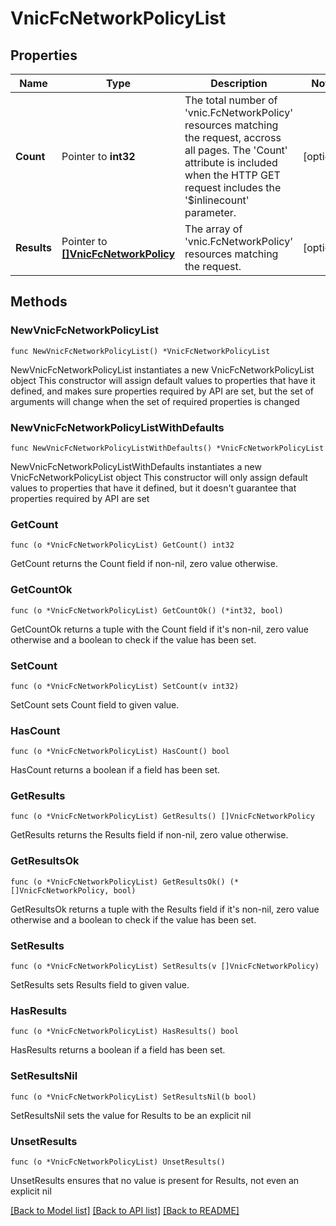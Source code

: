 # VnicFcNetworkPolicyList

## Properties

Name | Type | Description | Notes
------------ | ------------- | ------------- | -------------
**Count** | Pointer to **int32** | The total number of &#39;vnic.FcNetworkPolicy&#39; resources matching the request, accross all pages. The &#39;Count&#39; attribute is included when the HTTP GET request includes the &#39;$inlinecount&#39; parameter. | [optional] 
**Results** | Pointer to [**[]VnicFcNetworkPolicy**](vnic.FcNetworkPolicy.md) | The array of &#39;vnic.FcNetworkPolicy&#39; resources matching the request. | [optional] 

## Methods

### NewVnicFcNetworkPolicyList

`func NewVnicFcNetworkPolicyList() *VnicFcNetworkPolicyList`

NewVnicFcNetworkPolicyList instantiates a new VnicFcNetworkPolicyList object
This constructor will assign default values to properties that have it defined,
and makes sure properties required by API are set, but the set of arguments
will change when the set of required properties is changed

### NewVnicFcNetworkPolicyListWithDefaults

`func NewVnicFcNetworkPolicyListWithDefaults() *VnicFcNetworkPolicyList`

NewVnicFcNetworkPolicyListWithDefaults instantiates a new VnicFcNetworkPolicyList object
This constructor will only assign default values to properties that have it defined,
but it doesn't guarantee that properties required by API are set

### GetCount

`func (o *VnicFcNetworkPolicyList) GetCount() int32`

GetCount returns the Count field if non-nil, zero value otherwise.

### GetCountOk

`func (o *VnicFcNetworkPolicyList) GetCountOk() (*int32, bool)`

GetCountOk returns a tuple with the Count field if it's non-nil, zero value otherwise
and a boolean to check if the value has been set.

### SetCount

`func (o *VnicFcNetworkPolicyList) SetCount(v int32)`

SetCount sets Count field to given value.

### HasCount

`func (o *VnicFcNetworkPolicyList) HasCount() bool`

HasCount returns a boolean if a field has been set.

### GetResults

`func (o *VnicFcNetworkPolicyList) GetResults() []VnicFcNetworkPolicy`

GetResults returns the Results field if non-nil, zero value otherwise.

### GetResultsOk

`func (o *VnicFcNetworkPolicyList) GetResultsOk() (*[]VnicFcNetworkPolicy, bool)`

GetResultsOk returns a tuple with the Results field if it's non-nil, zero value otherwise
and a boolean to check if the value has been set.

### SetResults

`func (o *VnicFcNetworkPolicyList) SetResults(v []VnicFcNetworkPolicy)`

SetResults sets Results field to given value.

### HasResults

`func (o *VnicFcNetworkPolicyList) HasResults() bool`

HasResults returns a boolean if a field has been set.

### SetResultsNil

`func (o *VnicFcNetworkPolicyList) SetResultsNil(b bool)`

 SetResultsNil sets the value for Results to be an explicit nil

### UnsetResults
`func (o *VnicFcNetworkPolicyList) UnsetResults()`

UnsetResults ensures that no value is present for Results, not even an explicit nil

[[Back to Model list]](../README.md#documentation-for-models) [[Back to API list]](../README.md#documentation-for-api-endpoints) [[Back to README]](../README.md)


